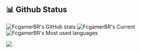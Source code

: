 ## 📊 Github Status
![FcgamerBR's GitHub stats](https://github-readme-stats.vercel.app/api?username=FcgamerBR&show_icons=true&theme=dark&include_all_commits=true&count_private=true)
![FcgamerBR's Current](https://github-readme-streak-stats.herokuapp.com/?user=FcgamerBR&theme=transparent&hide_border=false)
![FcgamerBR's Most used languages](https://github-readme-stats.vercel.app/api/top-langs/?username=FcgamerBR&layout=compact&langs_count=7&theme=dark)

<div> 
  <a href="https://www.linkedin.com/in/fabricio-santos-2b5b86236" target="_blank"><img src="https://img.shields.io/badge/-LinkedIn-%230077B5?style=for-the-badge&logo=linkedin&logoColor=white" target="_blank"></a>
</div>

<!--![FcgamerBR's Most used languages](https://github-readme-stats.vercel.app/api/top-langs/?username=FcgamerBR&layout=compact&langs_count=7&theme=dark)
![Snake animation](https://github.com/FcgamerBR/FcgamerBR/blob/outpot/github-contribution-grid-snake.svg)
